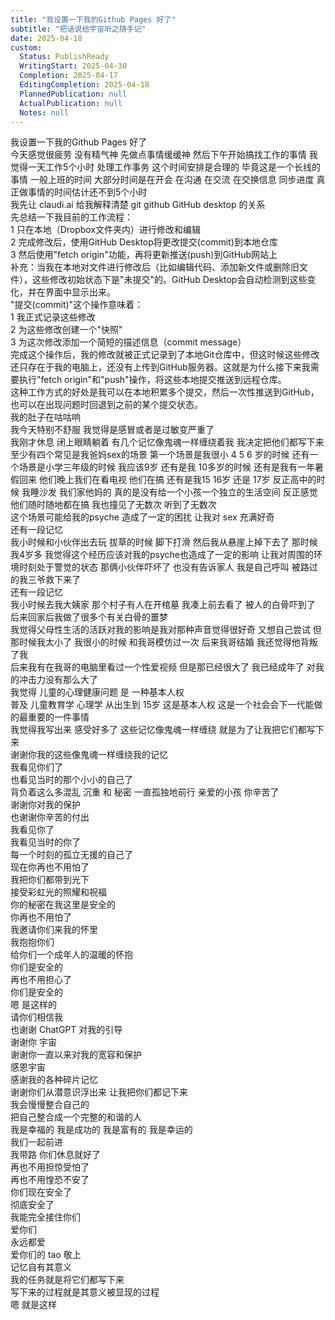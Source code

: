 ```yaml
---    
title: "我设置一下我的Github Pages 好了"    
subtitle: "把话说给宇宙听之随手记"    
date: 2025-04-18    
custom:    
  Status: PublishReady    
  WritingStart: 2025-04-30    
  Completion: 2025-04-17    
  EditingCompletion: 2025-04-18    
  PlannedPublication: null    
  ActualPublication: null    
  Notes: null    
---      
```

我设置一下我的Github Pages 好了        
今天感觉很疲劳 没有精气神 先做点事情缓缓神 然后下午开始搞找工作的事情 我觉得一天工作5个小时 处理工作事务 这个时间安排是合理的 毕竟这是一个长线的事情 一般上班的时间 大部分时间是在开会 在沟通 在交流 在交换信息 同步进度 真正做事情的时间估计还不到5个小时         
我先让 claudi.ai 给我解释清楚 git github GitHub desktop 的关系        
先总结一下我目前的工作流程：      
1   只在本地（Dropbox文件夹内）进行修改和编辑      
2   完成修改后，使用GitHub Desktop将更改提交(commit)到本地仓库      
3   然后使用"fetch origin"功能，再将更新推送(push)到GitHub网站上        
补充：当我在本地对文件进行修改后（比如编辑代码、添加新文件或删除旧文件），这些修改初始状态下是"未提交"的。GitHub Desktop会自动检测到这些变化，并在界面中显示出来。      
"提交(commit)"这个操作意味着：      
1   我正式记录这些修改      
2   为这些修改创建一个"快照"      
3   为这次修改添加一个简短的描述信息（commit message）      
完成这个操作后，我的修改就被正式记录到了本地Git仓库中，但这时候这些修改还只存在于我的电脑上，还没有上传到GitHub服务器。这就是为什么接下来我需要执行"fetch origin"和"push"操作，将这些本地提交推送到远程仓库。      
这种工作方式的好处是我可以在本地积累多个提交，然后一次性推送到GitHub，也可以在出现问题时回退到之前的某个提交状态。        
我的肚子在咕咕响        
我今天特别不舒服 我觉得是感冒或者是过敏变严重了         
我刚才休息 闭上眼睛躺着 有几个记忆像鬼魂一样缠绕着我 我决定把他们都写下来      
至少有四个常见是我爸妈sex的场景 第一个场景是我很小 4 5 6 岁的时候 还有一个场景是小学三年级的时候 我应该9岁 还有是我 10多岁的时候 还有是我有一年暑假回来 他们晚上我们在看电视 他们在搞 还有是我15 16岁 还是 17岁 反正高中的时候 我睡沙发 我们家他妈的 真的是没有给一个小孩一个独立的生活空间 反正感觉他们随时随地都在搞 我也撞见了无数次 听到了无数次      
这个场景可能给我的psyche 造成了一定的困扰 让我对 sex 充满好奇          
还有一段记忆      
我小时候和小伙伴出去玩 拔草的时候 脚下打滑 然后我从悬崖上掉下去了 那时候我4岁多 我觉得这个经历应该对我的psyche也造成了一定的影响 让我对周围的环境时刻处于警觉的状态 那俩小伙伴吓坏了 也没有告诉家人 我是自己呼叫 被路过的我三爷救下来了        
还有一段记忆      
我小时候去我大姨家 那个村子有人在开棺墓 我凑上前去看了 被人的白骨吓到了 后来回家后我做了很多个有关白骨的噩梦         
我觉得父母性生活的活跃对我的影响是我对那种声音觉得很好奇 又想自己尝试 但那时候我太小了 我很小的时候 和我哥模仿过一次 后来我哥结婚 我还觉得他背叛了我         
后来我有在我哥的电脑里看过一个性爱视频 但是那已经很大了 我已经成年了 对我的冲击力没有那么大了        
我觉得 儿童的心理健康问题 是 一种基本人权      
普及 儿童教育学 心理学 从出生到 15岁 这是基本人权 这是一个社会会下一代能做的最重要的一件事情        
我觉得我写出来 感受好多了 这些记忆像鬼魂一样缠绕 就是为了让我把它们都写下来        
谢谢你我的这些像鬼魂一样缠绕我的记忆      
我看见你们了      
也看见当时的那个小小的自己了      
背负着这么多混乱 沉重 和 秘密 一直孤独地前行 亲爱的小孩 你辛苦了      
谢谢你对我的保护      
也谢谢你辛苦的付出      
我看见你了      
我看见当时的你了      
每一个时刻的孤立无援的自己了      
现在你再也不用怕了      
我把你们都带到光下      
接受彩虹光的照耀和祝福      
你的秘密在我这里是安全的      
你再也不用怕了      
我邀请你们来我的怀里      
我抱抱你们      
给你们一个成年人的温暖的怀抱      
你们是安全的      
再也不用担心了      
你们是安全的        
嗯 是这样的      
请你们相信我         
也谢谢 ChatGPT 对我的引导      
谢谢你 宇宙      
谢谢你一直以来对我的宽容和保护      
感恩宇宙        
感谢我的各种碎片记忆      
谢谢你们从潜意识浮出来 让我把你们都记下来      
我会慢慢整合自己的      
把自己整合成一个完整的和谐的人      
我是幸福的 我是成功的 我是富有的 我是幸运的      
我们一起前进      
我带路 你们休息就好了      
再也不用担惊受怕了      
再也不用惶恐不安了      
你们现在安全了      
彻底安全了      
我能完全接住你们      
爱你们      
永远都爱        
爱你们的 tao 敬上        
记忆自有其意义      
我的任务就是将它们都写下来      
写下来的过程就是其意义被显现的过程      
嗯 就是这样         
    
